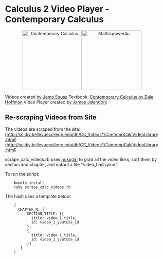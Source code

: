 # Calculus 2 Video Player -  Contemporary Calculus

<center><img src="http://www.opentextbookstore.com/covers/hoffmancalc1.jpg" width="196" height="196" alt="Contemporary Calculus"><img src="https://yt3.ggpht.com/-ss1R1LMzxKk/AAAAAAAAAAI/AAAAAAAAAAA/jsQ17GsKAKo/s100-c-k-no/photo.jpg" width="196" height="196" alt="Mathispower4u"></center>

Videos created by [Jame Sousa](http://www.mathispower4u.com/)
Textbook: [Contemporary Calculus by Dale Hoffman](http://scidiv.bellevuecollege.edu/dh/Calculus_all/Calculus_all.html)
Video Player created by [James Jalandoni](https://www.linkedin.com/in/jamesjalandoni)

## Re-scraping Videos from Site

The videos are scraped from the site: [http://scidiv.bellevuecollege.edu/dh/CC_Videos*/ContempCalcVideoLibrary.html](http://scidiv.bellevuecollege.edu/dh/CC_Videos*/ContempCalcVideoLibrary.html)

scrape_calc_videos.rb uses [nokogiri](https://github.com/sparklemotion/nokogiri) to grab all the video links, sort them by section and chapter, and output a file "video_hash.json".

To run the script:

```
    bundle install
    ruby scrape_calc_videos.rb
```

The hash uses a template below:

```
    {
      CHAPTER_N: {
          SECTION_TITLE: [{
            title: video_1_title,
            id: video_1_youtube_id
          },
          {
            title: video_1_title,
            id: video_1_youtube_id
          }]
       }
    }
```


